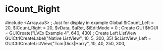 # iCount_Right
#include &lt;Array.au3> ; Just for display in example Global $iCount_Left = 20, $iCount_Right = 20, $vData, $aRet, $iEditMode = 0 ; Create GUI $hGUI = GUICreate("LVEx Example 4", 640, 430) ; Create Left ListView GUICtrlCreateLabel("Native ListView", 10, 5, 300, 35) $cListView_Left = GUICtrlCreateListView("Tom|Dick|Harry", 10, 40, 250, 300,
